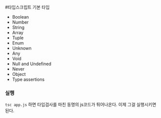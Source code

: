 #타입스크립트 기본 타입

- Boolean
- Number
- String
- Array
- Tuple
- Enum
- Unknown
- Any
- Void
- Null and Undefined
- Never
- Object
- Type assertions

### 실행

`tsc app.js` 하면 타입검사를 마친 동명의 js코드가 튀어나온다. 이제 그걸 실행시키면 된다.
